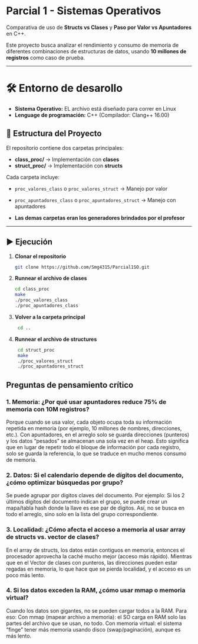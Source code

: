 # Parcial 1 - Sistemas Operativos  
Comparativa de uso de **Structs vs Clases** y **Paso por Valor vs Apuntadores** en C++.

Este proyecto busca analizar el rendimiento y consumo de memoria de diferentes combinaciones de estructuras de datos, usando **10 millones de registros** como caso de prueba.  

---

# 🛠️ Entorno de desarollo

- **Sistema Operativo:** EL archivo está diseñado para correr en Linux 
- **Lenguage de programación:** C++ (Compilador: Clang++ 16.00)

## 📂 Estructura del Proyecto
El repositorio contiene dos carpetas principales:

- **class_proc/** → Implementación con **clases**
- **struct_proc/** → Implementación con **structs**

Cada carpeta incluye:
- `proc_valores_class` o `proc_valores_struct` → Manejo por valor
- `proc_apuntadores_class` o `proc_apuntadores_struct` → Manejo con apuntadores  

- **Las demas carpetas eran los generadores brindados por el profesor**

---

## ▶️ Ejecución

1. **Clonar el repositorio**
    ```bash
    git clone https://github.com/Smg4315/Parcial1SO.git

2. **Runnear el archivo de clases**
   ```bash
   cd class_proc
   make
   ./proc_valores_class
   ./proc_apuntadores_class

3. **Volver a la carpeta principal**
   ```bash
    cd ..

3. **Runnear el archivo de structures**
   ```bash
    cd struct_proc
    make
    ./proc_valores_struct
    ./proc_apuntadores_struct

## Preguntas de pensamiento crítico

### 1. Memoria: ¿Por qué usar apuntadores reduce 75% de memoria con 10M registros?

Porque cuando se usa valor, cada objeto ocupa toda su información repetida en memoria (por ejemplo, 10 millones de nombres, direcciones, etc.).
Con apuntadores, en el arreglo solo se guarda direcciones (punteros) y los datos “pesados” se almacenan una sola vez en el heap. Esto significa que en lugar de repetir todo el bloque de información por cada registro, solo se guarda la referencia, lo que se traduce en mucho menos consumo de memoria.

 ### 2. Datos: Si el calendario depende de dígitos del documento, ¿cómo optimizar búsquedas por grupo?
Se puede agrupar por dígitos claves del documento. Por ejemplo:
Si los 2 últimos dígitos del documento indican el grupo, se puede crear un mapa/tabla hash donde la llave es ese par de dígitos.
Así, no se busca en todo el arreglo, sino solo en la lista del grupo correspondiente.

### 3. Localidad: ¿Cómo afecta el acceso a memoria al usar array de structs vs. vector de clases?
En el array de structs, los datos están contiguos en memoria, entonces el procesador aprovecha la caché mucho mejor (acceso más rápido). Mientras que en el
Vector de clases con punteros, las direcciones pueden estar regadas en memoria, lo que hace que se pierda localidad, y el acceso es un poco más lento.

### 4. Si los datos exceden la RAM, ¿cómo usar mmap o memoria virtual?
Cuando los datos son gigantes, no se pueden cargar todos a la RAM. Para eso:
Con mmap (mapear archivo a memoria): el SO carga en RAM solo las partes del archivo que se usan, no todo.
Con memoria virtual: el sistema “finge” tener más memoria usando disco (swap/paginación), aunque es más lento.
